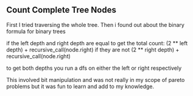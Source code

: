## Count Complete Tree Nodes
First I tried traversing the whole tree.
Then i found out about the binary formula for binary trees

if the left depth and right depth are equal to get the total count:
    (2 ** left depth) + recursive_call(node.right)
if they are not
(2 ** right depth) + recursive_call(node.right)

to get both depths you run a dfs on either the left or right respectively

This involved bit manipulation and was not really in my scope of pareto problems but it was fun to learn and add to my knowledge.